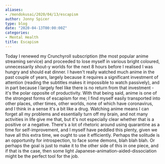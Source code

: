 ```yaml
---
aliases:
- /mendokusai/2020/04/13/escapism
author: Jonny Spicer
type: blog
date: "2020-04-13T00:00:00Z"
categories:
- Mental Health
title: Escapism
---
```

Today I renewed my Crunchyroll subscription (the most popular anime streaming service) and proceeded to lose myself
in various bright coloured, unnecessarily shout-y worlds for the next 8 hours before I realised I was hungry and
should eat dinner. I haven't really watched much anime in the past couple of years, largely because it requires a
significant investment of attention (reading the subtitles makes it impossible to watch passively), and in part because
I largely feel like there is no return from that investment - it's the polar opposite of productivity. With that being
said, anime is one of the strongest forms of escapism for me; I find myself easily transported into other places, other
times, other worlds, none of which have coronavirus, and I think in a sense it's a bit like a drug. Watching anime
means I can forget all my problems and essentially turn off my brain, and not many activities in life give me that,
but it's not especially clear whether that is a positive or a negative. There's a lot of rhetoric around using
quarantine as a time for self-improvement, and I myself have peddled this plenty, given we have all this extra time,
we ought to use it efficiently. Perhaps the solitude is an opportunity for introspection, to face some demons, blah
blah blah. Or perhaps the goal is just to make it to the other side of this in one piece, and if that is the case,
then some light Japanese-animation-aided-dissociation might be the perfect tool for the job.
